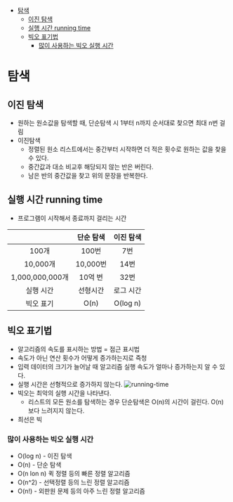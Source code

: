 - [탐색](#탐색)
  - [이진 탐색](#이진-탐색)
  - [실행 시간 running time](#실행-시간-running-time)
  - [빅오 표기법](#빅오-표기법)
    - [많이 사용하는 빅오 실행 시간](#많이-사용하는-빅오-실행-시간)

# 탐색

## 이진 탐색

- 원하는 원소값을 탐색할 때, 단순탐색 시 1부터 n까지 순서대로 찾으면 최대 n번 걸림
- 이진탐색
  - 정렬된 원소 리스트에서는 중간부터 시작하면 더 적은 횟수로 원하는 값을 찾을 수 있다.
  - 중간값과 대소 비교후 해당되지 않는 반은 버린다.
  - 남은 반의 중간값을 찾고 위의 문장을 반복한다.

## 실행 시간 running time

- 프로그램이 시작해서 종료까지 걸리는 시간

|| 단순 탐색 | 이진 탐색 |
|:---:|:---:|:---:|
| 100개 | 100번 | 7번 |
| 10,000개 | 10,000번 | 14번 |
| 1,000,000,000개 | 10억 번 | 32번 |
|실행 시간| 선형시간 | 로그 시간 |
|빅오 표기| O(n) | O(log n) |

## 빅오 표기법

- 알고리즘의 속도를 표시하는 방법 = 점근 표시법
- 속도가 아닌 연산 횟수가 어떻게 증가하는지로 즉청
- 입력 데이터의 크기가 늘어날 때 알고리즘 실행 속도가 얼마나 증가하는지 알 수 있다.
- 실행 시간은 선형적으로 증가하지 않는다.
  ![running-time](https://upload.wikimedia.org/wikipedia/commons/thumb/7/7e/Comparison_computational_complexity.svg/1280px-Comparison_computational_complexity.svg.png)
- 빅오는 최악의 실행 시간을 나타낸다.
  - 리스트의 모든 원소를 탐색하는 경우 단순탐색은 O(n)의 시간이 걸린다. O(n)보다 느려지지 않는다.
- 최선은 빅

### 많이 사용하는 빅오 실행 시간

- O(log n) - 이진 탐색
- O(n) - 단순 탐색
- O(n lon n) 퀵 정렬 등의 빠른 정렬 알고리즘
- O(n^2) - 선택정렬 등의 느린 정렬 알고리즘
- O(n!) - 외판원 문제 등의 아주 느린 정렬 알고리즘
